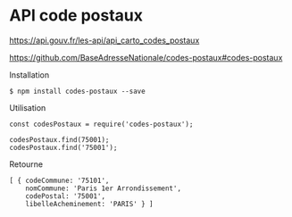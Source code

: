 # API code postaux

https://api.gouv.fr/les-api/api_carto_codes_postaux

https://github.com/BaseAdresseNationale/codes-postaux#codes-postaux



Installation
``````
$ npm install codes-postaux --save
```````

Utilisation

```
const codesPostaux = require('codes-postaux');

codesPostaux.find(75001);
codesPostaux.find('75001');
```

Retourne
```
[ { codeCommune: '75101',
    nomCommune: 'Paris 1er Arrondissement',
    codePostal: '75001',
    libelleAcheminement: 'PARIS' } ]
```
